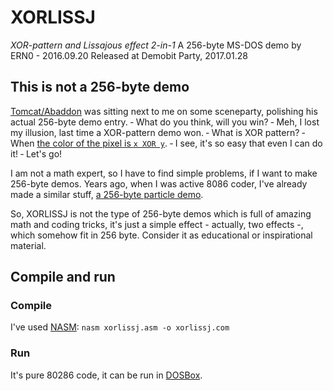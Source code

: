# XORLISSJ
*XOR-pattern and Lissajous effect 2-in-1*
A 256-byte MS-DOS demo by ERN0 - 2016.09.20
Released at Demobit Party, 2017.01.28

## This is not a 256-byte demo

[Tomcat/Abaddon](https://demozoo.org/sceners/8556/) was sitting next to me on some sceneparty, polishing his actual 256-byte demo entry. 
&dash; What do you think, will you win?
&dash; Meh, I lost my illusion, last time a XOR-pattern demo won.
&dash; What is XOR pattern?
&dash; When [the color of the pixel is `x XOR y`](http://lodev.org/cgtutor/xortexture.html).
&dash; I see, it's so easy that even I can do it!
&dash; Let's go!

I am not a math expert, so I have to find simple problems, if I want to make 256-byte demos. Years ago, when I was active 8086 coder, I've already made a similar stuff, [a 256-byte particle demo](http://www.pouet.net/prod.php?which=5305).

So, XORLISSJ is not the type of 256-byte demos which is full of amazing math and coding tricks, it's just a simple effect - actually, two effects -, which somehow fit in 256 byte. Consider it as educational or inspirational material.

## Compile and run

### Compile
I've used [NASM](http://www.nasm.us/):
`nasm xorlissj.asm -o xorlissj.com`

### Run

It's pure 80286 code, it can be run in [DOSBox](http://www.dosbox.com/).

